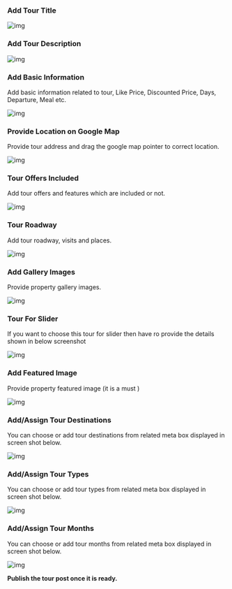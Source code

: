 ### **Add Tour Title**

![img](../img/tour-title.png)

### **Add Tour Description**

![img](../img/tour-desc.png)

### **Add Basic Information**

Add basic information related to tour, Like Price, Discounted Price, Days, Departure, Meal etc.

![img](../img/tour-basic-info.png)

### **Provide Location on Google Map**

Provide tour address and drag the google map pointer to correct location.

![img](../img/tour-map-info.png)

### **Tour Offers Included**

Add tour offers and features which are included or not.

![img](../img/tour-offer-included.png)

### **Tour Roadway**

Add tour roadway, visits and places.

![img](../img/tour-roadway.png)

### **Add Gallery Images**

Provide property gallery images.

![img](../img/tour-gallery.png)

### **Tour For Slider**

If you want to choose this tour for slider then have ro provide the details shown in below screenshot

![img](../img/tour-slider.png)

### **Add Featured Image**

Provide property featured image (it is a must )

![img](../img/tour-feaure-img.png)

### **Add/Assign Tour Destinations**

You can choose or add tour destinations from related meta box displayed in screen shot below.

![img](../img/tour-destinations.png)

### **Add/Assign Tour Types**

You can choose or add tour types from related meta box displayed in screen shot below.

![img](../img/tour-types.png)

### **Add/Assign Tour Months**

You can choose or add tour months from related meta box displayed in screen shot below.

![img](../img/tour-months.png)

**Publish the tour post once it is ready.**